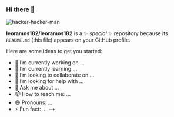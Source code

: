 ### Hi there 👋

![hacker-hacker-man](https://user-images.githubusercontent.com/10377511/167936654-6b7f3402-20e4-4f81-a0fe-939c7bff8b5d.gif=250x250)


**leoramos182/leoramos182** is a ✨ _special_ ✨ repository because its `README.md` (this file) appears on your GitHub profile.

Here are some ideas to get you started:

- 🔭 I’m currently working on ...
- 🌱 I’m currently learning ...
- 👯 I’m looking to collaborate on ...
- 🤔 I’m looking for help with ...
- 💬 Ask me about ...
- 📫 How to reach me: ...
- 😄 Pronouns: ...
- ⚡ Fun fact: ...
-->
